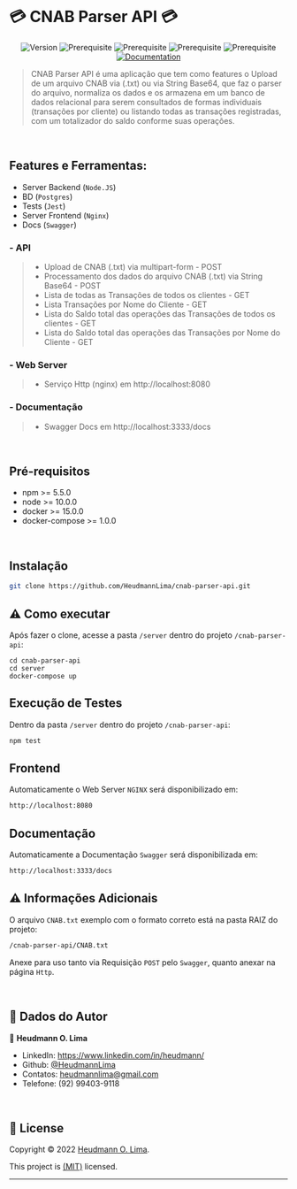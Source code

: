 <br>


<p align="center">

  # 💳  CNAB Parser API  💳

</p>

<center>

![Version](https://img.shields.io/badge/version-1.0.0-blue.svg?cacheSeconds=2592000)
![Prerequisite](https://img.shields.io/badge/npm-%3E%3D5.5.0-blue.svg)
![Prerequisite](https://img.shields.io/badge/node-%3E%3D10.0.0-blue.svg)
![Prerequisite](https://img.shields.io/badge/docker-%3E%3D15.0.0-blue.svg)
![Prerequisite](https://img.shields.io/badge/dockercompose-%3E%3D1.0.0-blue.svg)
[![Documentation](https://img.shields.io/badge/documentation-yes-brightgreen.svg)](http://localhost:3333/docs)
</center>


> CNAB Parser API é uma aplicação que tem como features o Upload de um arquivo CNAB via (.txt) ou via String Base64, que faz o parser do arquivo, normaliza os dados e os armazena em um banco de dados relacional para serem consultados de formas individuais (transações por cliente) ou listando todas as transações registradas, com um totalizador do saldo conforme suas operações.

<br>

## Features e Ferramentas:

- Server Backend (`Node.JS`) 
- BD (`Postgres`)
- Tests (`Jest`)
- Server Frontend (`Nginx`) 
- Docs (`Swagger`)

### - API

>- Upload de CNAB (.txt) via multipart-form - POST
>- Processamento dos dados do arquivo CNAB (.txt) via String Base64 - POST
>- Lista de todas as Transações de todos os clientes - GET
>- Lista Transações por Nome do Cliente  - GET
>- Lista do Saldo total das operações das Transações de todos os clientes  - GET
>- Lista do Saldo total das operações das Transações por Nome do Cliente  - GET

### - Web Server

>- Serviço Http (nginx) em http://localhost:8080

### - Documentação

>- Swagger Docs em http://localhost:3333/docs


<br>

## Pré-requisitos

- npm >= 5.5.0
- node >= 10.0.0
- docker >= 15.0.0
- docker-compose >= 1.0.0

<br>

## Instalação

```sh
git clone https://github.com/HeudmannLima/cnab-parser-api.git
```

## ⚠️ Como executar
Após fazer o clone, acesse a pasta `/server` dentro do projeto `/cnab-parser-api`:

```
cd cnab-parser-api
cd server
docker-compose up
```

## Execução de Testes

Dentro da pasta `/server` dentro do projeto `/cnab-parser-api`:

```sh
npm test
```

## Frontend

Automaticamente o Web Server `NGINX` será disponibilizado em:

```sh
http://localhost:8080
```

## Documentação

Automaticamente a Documentação `Swagger` será disponibilizada em:

```sh
http://localhost:3333/docs
```

## ⚠️ Informações Adicionais

O arquivo `CNAB.txt` exemplo com o formato correto está na pasta RAIZ do projeto:

```sh
/cnab-parser-api/CNAB.txt
```
Anexe para uso tanto via Requisição `POST` pelo `Swagger`, quanto anexar na página `Http`.


<br>

## 🤝 Dados do Autor

👤 **Heudmann O. Lima**

* LinkedIn: https://www.linkedin.com/in/heudmann/
* Github: [@HeudmannLima](https://github.com/HeudmannLima)
* Contatos: [heudmannlima@gmail.com](heudmannlima@gmail.com)
* Telefone: (92) 99403-9118

<br>

## 📝 License

Copyright © 2022 [Heudmann O. Lima](https://github.com/HeudmannLima).

This project is [(MIT)](https://github.com/kefranabg/readme-md-generator/blob/master/LICENSE) licensed.

***

<br>